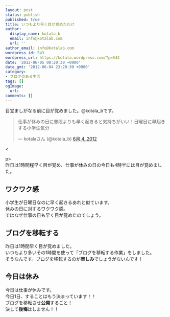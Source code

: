 ```yaml
---
layout: post
status: publish
published: true
title: いつもより早く目が覚めたわけ
author:
  display_name: kotala_b
  email: info@kotalab.com
  url: ''
author_email: info@kotalab.com
wordpress_id: 543
wordpress_url: https://kotala.wordpress.com/?p=543
date: '2012-06-05 08:20:30 +0900'
date_gmt: '2012-06-04 23:20:30 +0900'
category:
- ブログのある生活
tags: []
ogImage:
  url:
comments: []
---
```

<p>目覚ましがなる前に目が覚めました。@kotala_bです。</p>
<blockquote class="twitter-tweet" lang="ja"><p>仕事が休みの日に普段よりも早く起きると気持ちがいい！日曜日に早起きする小学生気分</p>
<p>&mdash; kotalaさん (@kotala_b) <a href="https://twitter.com/kotala_b/status/209731466781929473" data-datetime="2012-06-04T19:40:52+00:00">6月 4, 2012</a></p></blockquote>
<p><</p>
<p>p><script src="//platform.twitter.com/widgets.js" charset="utf-8"></script><br />
昨日は1時間程早く目が覚め、仕事が休みの日の今日も4時半には目が覚めました。<br />
</p>
<!--more-->
<h2>ワクワク感</h2>
<p>小学生が日曜日なのに早く起きるあれと似ています。<br />
休みの日に対するワクワク感。<br />
ではなぜ仕事の日も早く目が覚めたのでしょう。</p>
<h2>ブログを移転する</h2>
<p>昨日は1時間早く目が覚めました。<br />
いつもより多いその1時間を使って「ブログを移転する作業」をしました。<br />
そうなんです。ブログを移転するのが<strong>楽しみ</strong>でしょうがないんです！</p>
<h2>今日は休み</h2>
<p>今日は仕事が休みです。<br />
今日1日、することはもう決まっています！！<br />
ブログを移転させ<strong>公開</strong>すること！<br />
決して<strong>後悔</strong>はしません！！</p>

